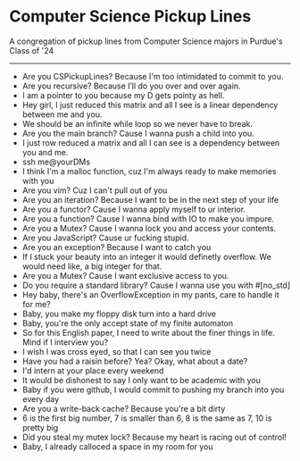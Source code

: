 # Computer Science Pickup Lines
A congregation of pickup lines from Computer Science majors in Purdue's Class of '24

-----

- Are you CSPickupLines? Because I'm too intimidated to commit to you.
- Are you recursive? Because I’ll do you over and over again.
- I am a pointer to you because my D gets pointy as hell.
- Hey girl, I just reduced this matrix and all I see is a linear dependency between me and you.
- We should be an infinite while loop so we never have to break.
- Are you the main branch? Cause I wanna push a child into you.
- I just row reduced a matrix and all I can see is a dependency between you and me.
- ssh me@yourDMs
- I think I'm a malloc function, cuz I'm always ready to make memories with you
- Are you vim? Cuz I can't pull out of you
- Are you an iteration? Because I want to be in the next step of your life
- Are you a functor? Cause I wanna apply myself to ur interior.
- Are you a function? Cause I wanna bind with IO to make you impure.
- Are you a Mutex? Cause I wanna lock you and access your contents.
- Are you JavaScript? Cause ur fucking stupid.
- Are you an exception? Because I want to catch you
- If I stuck your beauty into an integer it would definetly overflow. We would need like, a big integer for that.
- Are you a Mutex? Cause I want exclusive access to you.
- Do you require a standard library? Cause I wanna use you with #[no_std]
- Hey baby, there's an OverflowException in my pants, care to handle it for me?
- Baby, you make my floppy disk turn into a hard drive
- Baby, you're the only accept state of my finite automaton
- So for this English paper, I need to write about the finer things in life. Mind if I interview you?
- I wish I was cross eyed, so that I can see you twice
- Have you had a raisin before? Yea? Okay, what about a date?
- I'd intern at your place every weekend
- It would be dishonest to say I only want to be academic with you
- Baby if you were github, I would commit to pushing my branch into you every day
- Are you a write-back cache? Because you're a bit dirty
- 6 is the first big number, 7 is smaller than 6, 8 is the same as 7, 10 is pretty big
- Did you steal my mutex lock? Because my heart is racing out of control!
- Baby, I already calloced a space in my room for you
